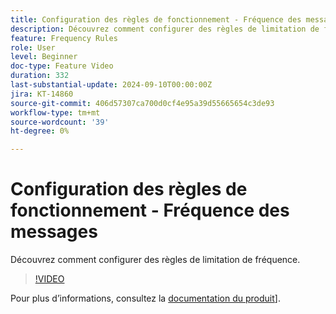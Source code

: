 ```yaml
---
title: Configuration des règles de fonctionnement - Fréquence des messages
description: Découvrez comment configurer des règles de limitation de fréquence. Pour plus d’informations, voir [documentation du produit]([https://experienceleague.adobe.com/en/docs/journey-optimizer/using/configuration/frequency-rules)] .
feature: Frequency Rules
role: User
level: Beginner
doc-type: Feature Video
duration: 332
last-substantial-update: 2024-09-10T00:00:00Z
jira: KT-14860
source-git-commit: 406d57307ca700d0cf4e95a39d55665654c3de93
workflow-type: tm+mt
source-wordcount: '39'
ht-degree: 0%

---
```



# Configuration des règles de fonctionnement - Fréquence des messages

Découvrez comment configurer des règles de limitation de fréquence.

>[!VIDEO](https://video.tv.adobe.com/v/3433395/?learn=on)

Pour plus d’informations, consultez la [documentation du produit]([https://experienceleague.adobe.com/en/docs/journey-optimizer/using/configuration/frequency-rules)].
